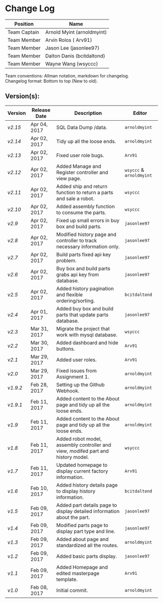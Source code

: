 # Change Log

Position | Name 
--- | ---
Team Captain | Arnold Myint (arnoldmyint)
Team Member   | Arvin Rolos ( Arv91)
Team Member   | Jason Lee (jasonlee97)
Team Member | Dalton Danis (bcitdaltond)
Team Member  | Wayne Wang (wsyccc)

Team conventions: Allman notation, markdown for changelog.  
Changelog format: Bottom to top (New to old).

## Version(s):

Version | Release Date | Description  | Editor
--- | --- | --- | ---
*v2.15* | Apr 04, 2017 | SQL Data Dump /data. | `arnoldmyint`
*v2.14* | Apr 02, 2017 | Tidy up all the loose ends. | `arnoldmyint`
*v2.13* | Apr 02, 2017 | Fixed user role bugs. | `Arv91`
*v2.12* | Apr 02, 2017 | Added Manage and Register controller and view page. | `wsyccc` & `arnoldmyint`
*v2.11* | Apr 02, 2017 | Added ship and return function to return a parts and sale a robot. | `wsyccc`
*v2.10* | Apr 02, 2017 | Added assembly function to consume the parts. | `wsyccc`
*v2.9* | Apr 02, 2017 | Fixed up small errors in buy box and build parts. | `jasonlee97`
*v2.8* | Apr 02, 2017 | Modified history page and controller to track necessary information only. | `jasonlee97`
*v2.7* | Apr 02, 2017 | Build parts fixed api key problem. | `jasonlee97`
*v2.6* | Apr 02, 2017 | Buy box and build parts grabs api key from database. | `jasonlee97`
*v2.5* | Apr 02, 2017 | Added history pagination and flexible ordering/sorting. | `bcitdaltond`
*v2.4* | Apr 01, 2017 | Added buy box and build parts that update parts database. | `jasonlee97`
*v2.3* | Mar 31, 2017 | Migrate the project that work with mysql database. | `wsyccc`
*v2.2* | Mar 30, 2017 | Added dashboard and hide buttons. | `Arv91`
*v2.1* | Mar 29, 2017 | Added user roles. | `Arv91`
*v2.0* | Mar 29, 2017 | Fixed issues from Assignment 1. | `arnoldmyint`
*v1.9.2* | Feb 28, 2017 | Setting up the Github Webhook. | `arnoldmyint`
*v1.9.1* | Feb 11, 2017 | Added content to the About page and tidy up all the loose ends. | `arnoldmyint`
*v1.9* | Feb 11, 2017 | Added content to the About page and tidy up all the loose ends. | `arnoldmyint`
*v1.8* | Feb 11, 2017 | Added robot model, assembly controller and view, modifed part and history model. | `wsyccc`
*v1.7* | Feb 11, 2017 | Updated homepage to display current factory information. | `Arv91`
*v1.6* | Feb 10, 2017 | Added history details page to display history information. | `bcitdaltond`
*v1.5* | Feb 09, 2017 | Added part details page to display detailed information about the part. | `jasonlee97`
*v1.4* | Feb 09, 2017 | Modified parts page to display part type and line. | `jasonlee97`
*v1.3* | Feb 09, 2017 | Added about page and standardized all the routes. | `arnoldmyint`
*v1.2* | Feb 09, 2017 | Added basic parts display. | `jasonlee97`
*v1.1* | Feb 09, 2017 | Added Homepage and edited masterpage template. | `Arv91`
*v1.0* | Feb 08, 2017 | Initial commit. | `arnoldmyint`
